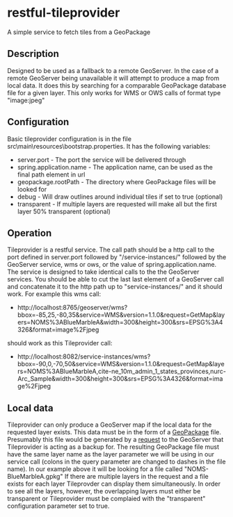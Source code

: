 # restful-tileprovider
A simple service to fetch tiles from a GeoPackage

## Description
Designed to be used as a fallback to a remote GeoServer. In the case of a remote GeoServer being unavailable it will
attempt to produce a map from local data. It does this by searching for a comparable GeoPackage database file for a 
given layer. This only works for WMS or OWS calls of format type "image:jpeg"

## Configuration

Basic tileprovider configuration is in the file src\main\resources\bootstrap.properties. It has the following variables:

* server.port - The port the service will be delivered through
* spring.application.name - The application name, can be used as the final path element in url
* geopackage.rootPath - The directory where GeoPackage files will be looked for
* debug - Will draw outlines around individual tiles if set to true (optional)
* transparent - If multiple layers are requested will make all but the first layer 50% transparent (optional)

## Operation
Tileprovider is a restful service. The call path should be a http call to the port defined in server.port followed by
"/service-instances/" followed by the GeoServer service, wms or ows, or the value of spring.application.name. The
service is designed to take identical calls to the the GeoServer services. You should be able to cut the last last
element of a GeoServer call and concatenate it to the http path up to "service-instances/" and it should work. For
example this wms call:
* http://localhost:8765/geoserver/wms?bbox=-85,25,-80,35&service=WMS&version=1.1.0&request=GetMap&layers=NOMS%3ABlueMarbleA&width=300&height=300&srs=EPSG%3A4326&format=image%2Fjpeg

should work as this Tileprovider call:
* http://localhost:8082/service-instances/wms?bbox=-90,0,-70,50&service=WMS&version=1.1.0&request=GetMap&layers=NOMS%3ABlueMarbleA,cite-ne_10m_admin_1_states_provinces,nurc-Arc_Sample&width=300&height=300&srs=EPSG%3A4326&format=image%2Fjpeg

## Local data
Tileprovider can only produce a GeoServer map if the local data for the requested layer exists. This data must be in the
form of a [GeoPackage](https://www.geopackage.org/) file. Presumably this file would be generated by a
[request](https://docs.geoserver.org/latest/en/user/community/geopkg/output.html) to the GeoServer that Tileprovider is
acting as a backup for. The resulting GeoPackage file must have the same layer name as the layer parameter we will be
using in our service call (colons in the query parameter are changed to dashes in the file name). In our example above
it will be looking for a file called "NOMS-BlueMarbleA.gpkg"
If there are multiple layers in the request and a file exists for each layer Tileprovder can display them
simultaneously. In order to see all the layers, however, the overlapping layers must either be transparent or
Tileprovider must be complaied with the "transparent" configuration parameter set to true.